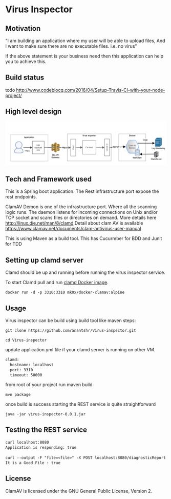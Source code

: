 # Virus Inspector

## Motivation
"I am building an application where my user will be able to upload files, And I want to make sure there are no executable files. i.e. no virus"

If the above statement is your business need then this application can help you to achieve this.

## Build status
 todo http://www.codeblocq.com/2016/04/Setup-Travis-CI-with-your-node-project/
## High level design 
![Overall Design](overAllDesign.png)

## Tech and Framework used
  
  This is a Spring boot application. The Rest infrastructure port expose the rest endpoints. 
 
  ClamAV Demon is one of the infrastructure port. Where all the scanning logic runs.
  The daemon listens for incoming connections on Unix and/or TCP socket and scans files or directories on demand. More details here http://linux.die.net/man/8/clamd
  Detail about clam AV is available https://www.clamav.net/documents/clam-antivirus-user-manual

  This is using Maven as a build tool.
  This has Cucurmber for BDD and Junit for TDD 

## Setting up clamd server

Clamd should be up and running before running the virus inspector service. 

To start Clamd pull and run [clamd Docker image](https://hub.docker.com/r/mkodockx/docker-clamav).
```
docker run -d -p 3310:3310 mk0x/docker-clamav:alpine
```

## Usage
Virus inspector can be build using build tool like maven
steps: 
```
git clone https://github.com/anantshr/Virus-inspector.git
```
```
cd Virus-inspector
```
update application.yml file if your clamd server is running on other VM.
```
clamd:
  hostname: localhost
  port: 3310
  timeout: 50000
```
from root of your project run maven build.
```
mvn package
```
once build is success starting the REST service is quite straightforward
```
java -jar virus-inspector-0.0.1.jar 
```

## Testing the REST service
```
curl localhost:8080
Application is responding: true

curl --output -F "file=<file>" -X POST localhost:8080/diagnosticReport 
It is a Good File : true
```
## License
ClamAV is licensed under the GNU General Public License, Version 2.
